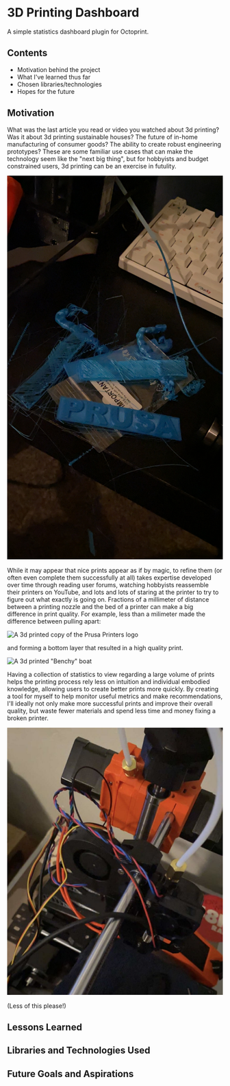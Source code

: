 # 3D Printing Dashboard

A simple statistics dashboard plugin for Octoprint.

## Contents
+ Motivation behind the project
+ What I've learned thus far
+ Chosen libraries/technologies
+ Hopes for the future

## Motivation
What was the last article you read or video you watched about 3d printing? Was it about 3d printing sustainable houses? The future of in-home manufacturing of consumer goods? The ability to create robust engineering prototypes? These are some familiar use cases that can make the technology seem like the "next big thing", but for hobbyists and budget constrained users, 3d printing can be an exercise in futulity.

![Some of my many, many failed prints](images/mistakes.JPG)

While it may appear that nice prints appear as if by magic, to refine them (or often even complete them successfully at all) takes expertise developed over time through reading user forums, watching hobbyists reassemble their printers on YouTube, and lots and lots of staring at the printer to try to figure out what exactly is going on. Fractions of a millimeter of distance between a printing nozzle and the bed of a printer can make a big difference in print quality. For example, less than a milimeter made the difference between pulling apart:

![A 3d printed copy of the Prusa Printers logo](images/prusa.png)

and forming a bottom layer that resulted in a high quality print.

![A 3d printed "Benchy" boat](images/boat.png)

Having a collection of statistics to view regarding a large volume of prints helps the printing process rely less on intuition and individual embodied knowledge, allowing users to create better prints more quickly. By creating a tool for myself to help monitor useful metrics and make recommendations, I'll ideally not only make more successful prints and improve their overall quality, but waste fewer materials and spend less time and money fixing a broken printer.

![A 3d printer, in the process of being repaired](images/repairs.JPG)

(Less of this please!)

## Lessons Learned

## Libraries and Technologies Used

## Future Goals and Aspirations